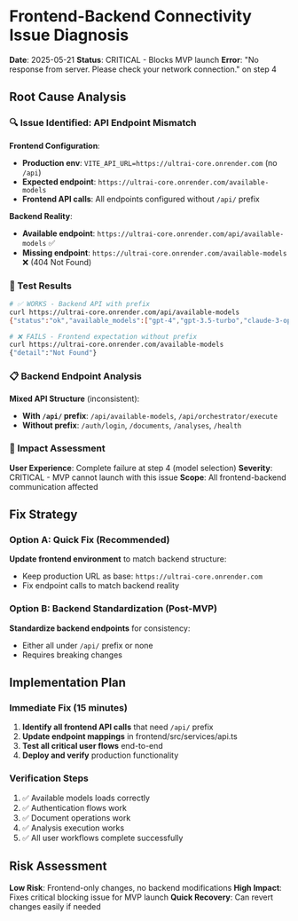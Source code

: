 # Frontend-Backend Connectivity Issue Diagnosis

**Date**: 2025-05-21
**Status**: CRITICAL - Blocks MVP launch
**Error**: "No response from server. Please check your network connection." on step 4

## Root Cause Analysis

### 🔍 Issue Identified: API Endpoint Mismatch

**Frontend Configuration**:
- **Production env**: `VITE_API_URL=https://ultrai-core.onrender.com` (no `/api`)
- **Expected endpoint**: `https://ultrai-core.onrender.com/available-models`
- **Frontend API calls**: All endpoints configured without `/api/` prefix

**Backend Reality**:
- **Available endpoint**: `https://ultrai-core.onrender.com/api/available-models` ✅
- **Missing endpoint**: `https://ultrai-core.onrender.com/available-models` ❌ (404 Not Found)

### 🧪 Test Results

```bash
# ✅ WORKS - Backend API with prefix
curl https://ultrai-core.onrender.com/api/available-models
{"status":"ok","available_models":["gpt-4","gpt-3.5-turbo","claude-3-opus","claude-3-sonnet","claude-3-haiku"]}

# ❌ FAILS - Frontend expectation without prefix  
curl https://ultrai-core.onrender.com/available-models
{"detail":"Not Found"}
```

### 📋 Backend Endpoint Analysis

**Mixed API Structure** (inconsistent):
- **With `/api/` prefix**: `/api/available-models`, `/api/orchestrator/execute`
- **Without prefix**: `/auth/login`, `/documents`, `/analyses`, `/health`

### 🚨 Impact Assessment

**User Experience**: Complete failure at step 4 (model selection)
**Severity**: CRITICAL - MVP cannot launch with this issue
**Scope**: All frontend-backend communication affected

## Fix Strategy

### Option A: Quick Fix (Recommended)
**Update frontend environment** to match backend structure:
- Keep production URL as base: `https://ultrai-core.onrender.com`
- Fix endpoint calls to match backend reality

### Option B: Backend Standardization (Post-MVP)
**Standardize backend endpoints** for consistency:
- Either all under `/api/` prefix or none
- Requires breaking changes

## Implementation Plan

### Immediate Fix (15 minutes)
1. **Identify all frontend API calls** that need `/api/` prefix
2. **Update endpoint mappings** in frontend/src/services/api.ts
3. **Test all critical user flows** end-to-end
4. **Deploy and verify** production functionality

### Verification Steps
1. ✅ Available models loads correctly
2. ✅ Authentication flows work
3. ✅ Document operations work  
4. ✅ Analysis execution works
5. ✅ All user workflows complete successfully

## Risk Assessment

**Low Risk**: Frontend-only changes, no backend modifications
**High Impact**: Fixes critical blocking issue for MVP launch
**Quick Recovery**: Can revert changes easily if needed